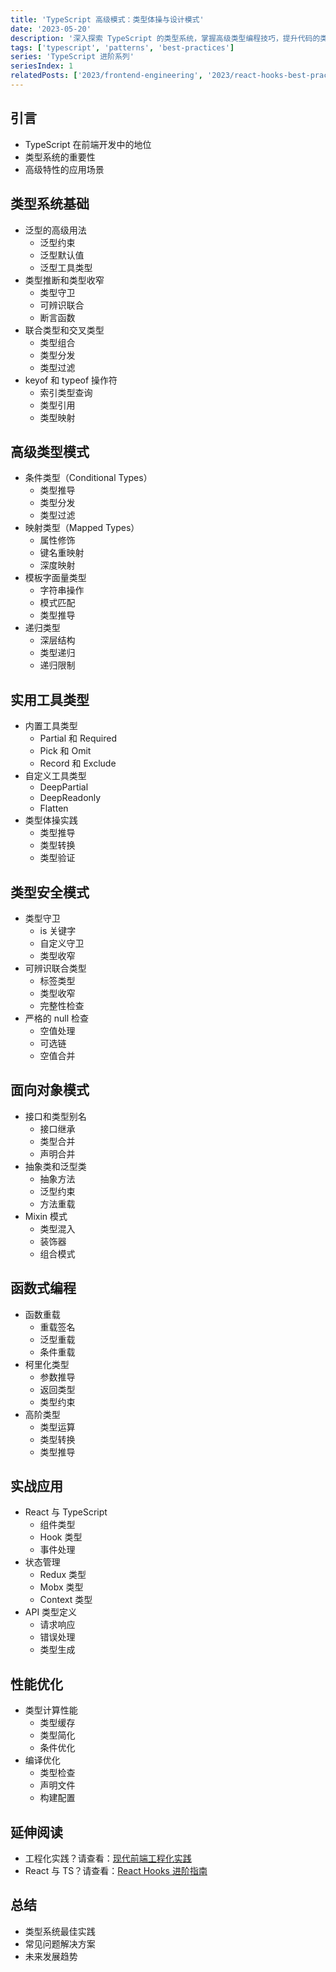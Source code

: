 ```yaml
---
title: 'TypeScript 高级模式：类型体操与设计模式'
date: '2023-05-20'
description: '深入探索 TypeScript 的类型系统，掌握高级类型编程技巧，提升代码的类型安全性和可维护性。'
tags: ['typescript', 'patterns', 'best-practices']
series: 'TypeScript 进阶系列'
seriesIndex: 1
relatedPosts: ['2023/frontend-engineering', '2023/react-hooks-best-practices']
---
```


## 引言
- TypeScript 在前端开发中的地位
- 类型系统的重要性
- 高级特性的应用场景

## 类型系统基础
- 泛型的高级用法
  - 泛型约束
  - 泛型默认值
  - 泛型工具类型
- 类型推断和类型收窄
  - 类型守卫
  - 可辨识联合
  - 断言函数
- 联合类型和交叉类型
  - 类型组合
  - 类型分发
  - 类型过滤
- keyof 和 typeof 操作符
  - 索引类型查询
  - 类型引用
  - 类型映射

## 高级类型模式
- 条件类型（Conditional Types）
  - 类型推导
  - 类型分发
  - 类型过滤
- 映射类型（Mapped Types）
  - 属性修饰
  - 键名重映射
  - 深度映射
- 模板字面量类型
  - 字符串操作
  - 模式匹配
  - 类型推导
- 递归类型
  - 深层结构
  - 类型递归
  - 递归限制

## 实用工具类型
- 内置工具类型
  - Partial 和 Required
  - Pick 和 Omit
  - Record 和 Exclude
- 自定义工具类型
  - DeepPartial
  - DeepReadonly
  - Flatten
- 类型体操实践
  - 类型推导
  - 类型转换
  - 类型验证

## 类型安全模式
- 类型守卫
  - is 关键字
  - 自定义守卫
  - 类型收窄
- 可辨识联合类型
  - 标签类型
  - 类型收窄
  - 完整性检查
- 严格的 null 检查
  - 空值处理
  - 可选链
  - 空值合并

## 面向对象模式
- 接口和类型别名
  - 接口继承
  - 类型合并
  - 声明合并
- 抽象类和泛型类
  - 抽象方法
  - 泛型约束
  - 方法重载
- Mixin 模式
  - 类型混入
  - 装饰器
  - 组合模式

## 函数式编程
- 函数重载
  - 重载签名
  - 泛型重载
  - 条件重载
- 柯里化类型
  - 参数推导
  - 返回类型
  - 类型约束
- 高阶类型
  - 类型运算
  - 类型转换
  - 类型推导

## 实战应用
- React 与 TypeScript
  - 组件类型
  - Hook 类型
  - 事件处理
- 状态管理
  - Redux 类型
  - Mobx 类型
  - Context 类型
- API 类型定义
  - 请求响应
  - 错误处理
  - 类型生成

## 性能优化
- 类型计算性能
  - 类型缓存
  - 类型简化
  - 条件优化
- 编译优化
  - 类型检查
  - 声明文件
  - 构建配置

## 延伸阅读
- 工程化实践？请查看：[现代前端工程化实践](/blog/2023/frontend-engineering)
- React 与 TS？请查看：[React Hooks 进阶指南](/blog/2023/react-hooks-best-practices)

## 总结
- 类型系统最佳实践
- 常见问题解决方案
- 未来发展趋势